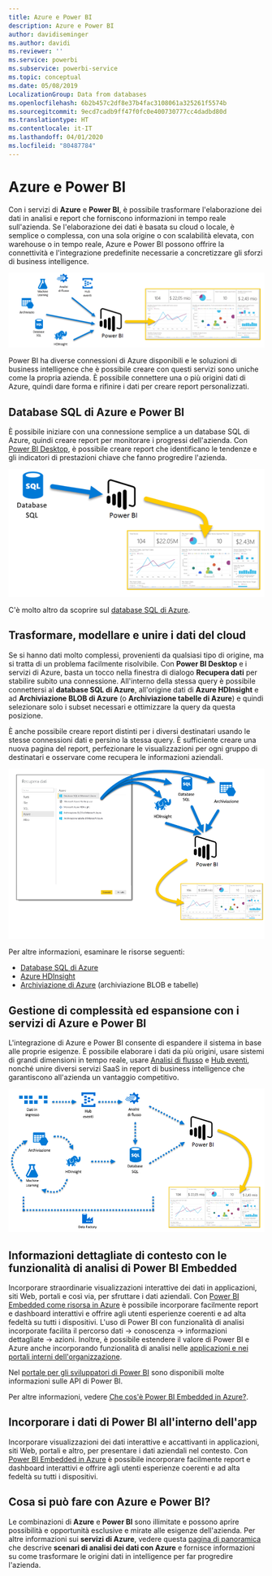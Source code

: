 ```yaml
---
title: Azure e Power BI
description: Azure e Power BI
author: davidiseminger
ms.author: davidi
ms.reviewer: ''
ms.service: powerbi
ms.subservice: powerbi-service
ms.topic: conceptual
ms.date: 05/08/2019
LocalizationGroup: Data from databases
ms.openlocfilehash: 6b2b457c2df8e37b4fac3108061a325261f5574b
ms.sourcegitcommit: 9ecd7cadb9ff47f0fc0e400730777cc4dadbd80d
ms.translationtype: HT
ms.contentlocale: it-IT
ms.lasthandoff: 04/01/2020
ms.locfileid: "80487784"
---
```

# <a name="azure-and-power-bi"></a>Azure e Power BI

Con i servizi di **Azure** e **Power BI**, è possibile trasformare l'elaborazione dei dati in analisi e report che forniscono informazioni in tempo reale sull'azienda. Se l'elaborazione dei dati è basata su cloud o locale, è semplice o complessa, con una sola origine o con scalabilità elevata, con warehouse o in tempo reale, Azure e Power BI possono offrire la connettività e l'integrazione predefinite necessarie a concretizzare gli sforzi di business intelligence.

![Azure](media/service-azure-and-power-bi/azure_1.png)

Power BI ha diverse connessioni di Azure disponibili e le soluzioni di business intelligence che è possibile creare con questi servizi sono uniche come la propria azienda. È possibile connettere una o più origini dati di Azure, quindi dare forma e rifinire i dati per creare report personalizzati.

## <a name="azure-sql-database-and-power-bi"></a>Database SQL di Azure e Power BI

È possibile iniziare con una connessione semplice a un database SQL di Azure, quindi creare report per monitorare i progressi dell'azienda. Con [Power BI Desktop](desktop-getting-started.md), è possibile creare report che identificano le tendenze e gli indicatori di prestazioni chiave che fanno progredire l'azienda.

![Da SQL a PBI](media/service-azure-and-power-bi/azure_2_sqltopbi.png)

C'è molto altro da scoprire sul [database SQL di Azure](https://azure.microsoft.com/services/sql-database/).

## <a name="transform-shape-and-merge-your-cloud-data"></a>Trasformare, modellare e unire i dati del cloud

Se si hanno dati molto complessi, provenienti da qualsiasi tipo di origine, ma si tratta di un problema facilmente risolvibile. Con **Power BI Desktop** e i servizi di Azure, basta un tocco nella finestra di dialogo **Recupera dati** per stabilire subito una connessione. All'interno della stessa query è possibile connettersi al **database SQL di Azure**, all'origine dati di **Azure HDInsight** e ad **Archiviazione BLOB di Azure** (o **Archiviazione tabelle di Azure**) e quindi selezionare solo i subset necessari e ottimizzare la query da questa posizione.

È anche possibile creare report distinti per i diversi destinatari usando le stesse connessioni dati e persino la stessa query. È sufficiente creare una nuova pagina del report, perfezionare le visualizzazioni per ogni gruppo di destinatari e osservare come recupera le informazioni aziendali.

![Da più origini a PBI](media/service-azure-and-power-bi/azure_3_multipletopbi.png)

Per altre informazioni, esaminare le risorse seguenti:

* [Database SQL di Azure](https://azure.microsoft.com/services/sql-database/)
* [Azure HDInsight](https://azure.microsoft.com/services/hdinsight/)
* [Archiviazione di Azure](https://azure.microsoft.com/services/storage/) (archiviazione BLOB e tabelle)

## <a name="get-complex-and-ahead-using-azure-services-and-power-bi"></a>Gestione di complessità ed espansione con i servizi di Azure e Power BI

L'integrazione di Azure e Power BI consente di espandere il sistema in base alle proprie esigenze. È possibile elaborare i dati da più origini, usare sistemi di grandi dimensioni in tempo reale, usare [Analisi di flusso](https://azure.microsoft.com/services/stream-analytics/) e [Hub eventi](https://azure.microsoft.com/services/event-hubs/), nonché unire diversi servizi SaaS in report di business intelligence che garantiscono all'azienda un vantaggio competitivo.

![Complessità in Azure](media/service-azure-and-power-bi/azure_4_complex.png)

## <a name="context-insights-with-power-bi-embedded-analytics"></a>Informazioni dettagliate di contesto con le funzionalità di analisi di Power BI Embedded

Incorporare straordinarie visualizzazioni interattive dei dati in applicazioni, siti Web, portali e così via, per sfruttare i dati aziendali. Con [Power BI Embedded come risorsa in Azure](https://azure.microsoft.com/services/power-bi-embedded/) è possibile incorporare facilmente report e dashboard interattivi e offrire agli utenti esperienze coerenti e ad alta fedeltà su tutti i dispositivi.  L'uso di Power BI con funzionalità di analisi incorporate facilita il percorso dati -> conoscenza -> informazioni dettagliate -> azioni.  Inoltre, è possibile estendere il valore di Power BI e Azure anche incorporando funzionalità di analisi nelle [applicazioni e nei portali interni dell'organizzazione](https://powerbi.microsoft.com/developers/embedded-analytics/organization/).

Nel [portale per gli sviluppatori di Power BI](https://dev.powerbi.com) sono disponibili molte informazioni sulle API di Power BI.

Per altre informazioni, vedere [Che cos'è Power BI Embedded in Azure?](developer/embedded/azure-pbie-what-is-power-bi-embedded.md).

## <a name="embed-your-power-bi-data-within-your-app"></a>Incorporare i dati di Power BI all'interno dell'app

Incorporare visualizzazioni dei dati interattive e accattivanti in applicazioni, siti Web, portali e altro, per presentare i dati aziendali nel contesto. Con [Power BI Embedded in Azure](https://azure.microsoft.com/services/power-bi-embedded/) è possibile incorporare facilmente report e dashboard interattivi e offrire agli utenti esperienze coerenti e ad alta fedeltà su tutti i dispositivi.

## <a name="what-could-you-do-with-azure-and-power-bi"></a>Cosa si può fare con Azure e Power BI?

Le combinazioni di **Azure** e **Power BI** sono illimitate e possono aprire possibilità e opportunità esclusive e mirate alle esigenze dell'azienda. Per altre informazioni sui **servizi di Azure**, vedere questa [pagina di panoramica](https://docs.microsoft.com/azure/machine-learning/team-data-science-process/plan-your-environment) che descrive **scenari di analisi dei dati con Azure** e fornisce informazioni su come trasformare le origini dati in intelligence per far progredire l'azienda.